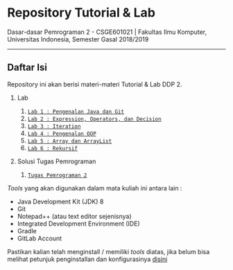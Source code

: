 # Repository Tutorial & Lab
Dasar-dasar Pemrograman 2 - CSGE601021 | Fakultas Ilmu Komputer, Universitas Indonesia, Semester Gasal 2018/2019
***


## Daftar Isi

Repository ini akan berisi materi-materi Tutorial & Lab DDP 2.

1. Lab
    1. [`Lab 1 : Pengenalan Java dan Git`][Lab_1] 
    2. [`Lab 2 : Expression, Operators, dan Decision`][Lab_2]
    3. [`Lab 3 : Iteration`][Lab_3]
    4. [`Lab 4 : Pengenalan OOP`][Lab_4]
    5. [`Lab 5 : Array dan ArrayList`][Lab_5]
    5. [`Lab 6 : Rekursif`][Lab_6]

2. Solusi Tugas Pemrograman
    1. [`Tugas Pemrograman 2`][Tugas_2]
    
_Tools_ yang akan digunakan dalam mata kuliah ini antara lain :

- Java Development Kit (JDK) 8
- Git
- Notepad++ (atau text editor sejenisnya)
- Integrated Development Environment (IDE)
- Gradle
- GitLab Account

Pastikan kalian telah menginstall / memiliki _tools_ diatas, jika belum bisa melihat petunjuk penginstallan dan
konfigurasinya [disini](https://drive.google.com/file/d/1c1AA-9ju1S82-NYyV7EMyPNwScPpMQsr/view?usp=sharing)

[Lab_1]: lab_instructions/lab_1/README.md
[Lab_2]: lab_instructions/lab_2/README.md
[Lab_3]: lab_instructions/lab_3/README.md
[Lab_4]: lab_instructions/lab_4/README.md
[Lab_5]: lab_instructions/lab_5/README.md
[Lab_6]: lab_instructions/lab_6/README.md
[Tugas_2]: assignment_solution_examples/solution_assignment_2
